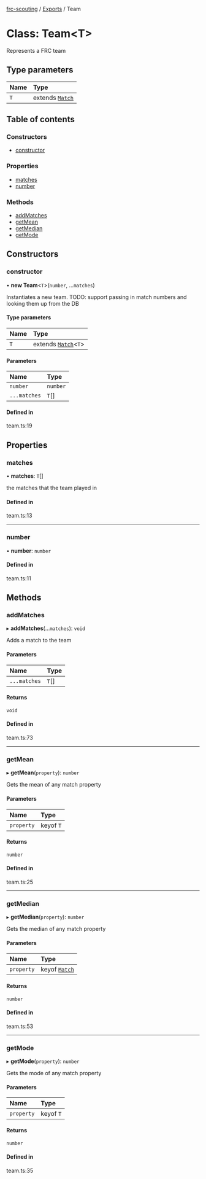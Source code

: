 [frc-scouting](../README.md) / [Exports](../modules.md) / Team

# Class: Team<T\>

Represents a FRC team

## Type parameters

| Name | Type |
| :------ | :------ |
| `T` | extends [`Match`](Match.md) |

## Table of contents

### Constructors

- [constructor](Team.md#constructor)

### Properties

- [matches](Team.md#matches)
- [number](Team.md#number)

### Methods

- [addMatches](Team.md#addmatches)
- [getMean](Team.md#getmean)
- [getMedian](Team.md#getmedian)
- [getMode](Team.md#getmode)

## Constructors

### constructor

• **new Team**<`T`\>(`number`, ...`matches`)

Instantiates a new team.
TODO: support passing in match numbers and looking them up from the DB

#### Type parameters

| Name | Type |
| :------ | :------ |
| `T` | extends [`Match`](Match.md)<`T`\> |

#### Parameters

| Name | Type |
| :------ | :------ |
| `number` | `number` |
| `...matches` | `T`[] |

#### Defined in

team.ts:19

## Properties

### matches

• **matches**: `T`[]

the matches that the team played in

#### Defined in

team.ts:13

___

### number

• **number**: `number`

#### Defined in

team.ts:11

## Methods

### addMatches

▸ **addMatches**(...`matches`): `void`

Adds a match to the team

#### Parameters

| Name | Type |
| :------ | :------ |
| `...matches` | `T`[] |

#### Returns

`void`

#### Defined in

team.ts:73

___

### getMean

▸ **getMean**(`property`): `number`

Gets the mean of any match property

#### Parameters

| Name | Type |
| :------ | :------ |
| `property` | keyof `T` |

#### Returns

`number`

#### Defined in

team.ts:25

___

### getMedian

▸ **getMedian**(`property`): `number`

Gets the median of any match property

#### Parameters

| Name | Type |
| :------ | :------ |
| `property` | keyof [`Match`](Match.md) |

#### Returns

`number`

#### Defined in

team.ts:53

___

### getMode

▸ **getMode**(`property`): `number`

Gets the mode of any match property

#### Parameters

| Name | Type |
| :------ | :------ |
| `property` | keyof `T` |

#### Returns

`number`

#### Defined in

team.ts:35
